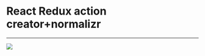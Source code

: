 # React Redux action creator+normalizr
<hr>
<img src="https://s3.amazonaws.com/alx-intranet.hbtn.io/uploads/medias/2019/12/4963c748e30236ee05f2.jpg?X-Amz-Algorithm=AWS4-HMAC-SHA256&X-Amz-Credential=AKIARDDGGGOUSBVO6H7D%2F20240819%2Fus-east-1%2Fs3%2Faws4_request&X-Amz-Date=20240819T124302Z&X-Amz-Expires=86400&X-Amz-SignedHeaders=host&X-Amz-Signature=c6030d9ff8d45c36b9d49ebaa68581b5884de14ebdd24c9f1aae5a4902dbb786" />